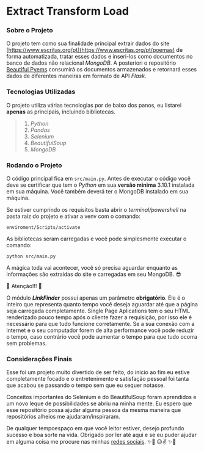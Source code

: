 # Extract Transform Load

### Sobre o Projeto
O projeto tem como sua finalidade principal extrair dados do site [https://www.escritas.org/pt](https://www.escritas.org/pt/poemas) de forma automatizada, tratar esses dados e inseri-los como documentos no banco de dados não relacional *MongoDB*. A posteriori o repositório [Beautiful Pyems](https://github.com/RodrigoSiliunas/beautiful-pyems) consumirá os documentos armazenados e retornará esses dados de diferentes maneiras em formato de API *Flask*.

### Tecnologias Utilizadas
O projeto utiliza várias tecnologias por de baixo dos panos, eu listarei **apenas** as principais, incluindo bibliotecas.

> 1. *Python*
> 2. *Pandas*
> 3. *Selenium*
> 4. *BeautifulSoup*
> 5. *MongoDB*


### Rodando o Projeto
O código principal fica em `src/main.py`. Antes de executar o código você deve se certificar que tem o *Python* em sua **versão minima** 3.10.1 instalada em sua máquina. Você também deverá ter o MongoDB instalado em sua máquina.

Se estiver cumprindo os requisitos basta abrir o *terminal/powershell* na pasta raiz do projeto e ativar a venv com o comando:

    enviroment/Scripts/activate

As bibliotecas seram carregadas e você pode simplesmente executar o comando:

    python src/main.py

A mágica toda vai acontecer, você só precisa aguardar enquanto as informações são extraidas do site e carregadas em seu MongoDB. 😎

🚧 Atenção!!! 🚧

O módulo ***LinkFinder*** possui apenas um parâmetro **obrigatório**. Ele é o inteiro que representa quanto tempo você deseja aguardar até que a página seja carregada completamente. Single Page Aplications tem o seu HTML renderizado pouco tempo após o cliente fazer a requisição, por isso ele é necessário para que tudo funcione corretamente. Se a sua conexão com a internet e o seu computador forem de alta performance você pode reduzir o tempo, caso contrário você pode aumentar o tempo para que tudo ocorra sem problemas.

### Considerações Finais
Esse foi um projeto muito divertido de ser feito, do inicio ao fim eu estive completamente focado e o entretenimento e satisfação pessoal foi tanta que acabou se passando o tempo sem que eu sequer notasse.

Conceitos importantes do Selenium e do BeautifulSoup foram aprendidos e um novo leque de possibilidades se abriu na minha mente. Eu espero que esse repositório possa ajudar alguma pessoa da mesma maneira que repositórios alheios me ajudaram/inspiraram.

De qualquer tempoespaço em que você leitor estiver, desejo profundo sucesso e boa sorte na vida. Obrigado por ler até aqui e se eu puder ajudar em alguma coisa me procure nas minhas [redes sociais](https://www.instagram.com/rosiliunas/). ✨🎉  😉✌  ✨🎉

